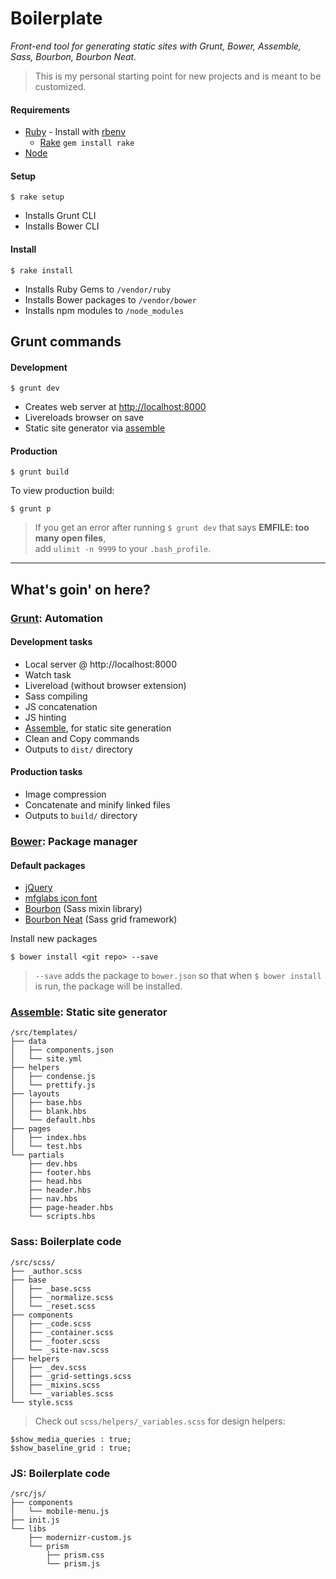 # Boilerplate

*Front-end tool for generating static sites with Grunt, Bower, Assemble, Sass, Bourbon, Bourbon Neat.*
> This is my personal starting point for new projects and is meant to be customized.

#### Requirements

- [Ruby](https://www.ruby-lang.org/en) - Install with [rbenv](https://github.com/sstephenson/rbenv)
    - [Rake](http://rake.rubyforge.org) `gem install rake`
- [Node](http://nodejs.org)

#### Setup

    $ rake setup

- Installs Grunt CLI
- Installs Bower CLI
    
#### Install

    $ rake install

- Installs Ruby Gems to `/vendor/ruby`
- Installs Bower packages to `/vendor/bower`
- Installs npm modules to `/node_modules`

## Grunt commands

#### Development

    $ grunt dev

- Creates web server at [http://localhost:8000](http://localhost:8000)
- Livereloads browser on save
- Static site generator via [assemble](http://assemble.io)

#### Production

    $ grunt build

To view production build:

    $ grunt p

> If you get an error after running `$ grunt dev` that says **EMFILE: too many open files**,  
add `ulimit -n 9999` to your `.bash_profile`.

---

## What's goin' on here?

### [Grunt](http://gruntjs.com): Automation

#### Development tasks

- Local server @ http://localhost:8000
- Watch task
- Livereload (without browser extension)
- Sass compiling
- JS concatenation
- JS hinting
- [Assemble](http://assemble.io), for static site generation
- Clean and Copy commands
- Outputs to `dist/` directory

#### Production tasks

- Image compression
- Concatenate and minify linked files
- Outputs to `build/` directory

### [Bower](http://bower.io): Package manager

#### Default packages

- [jQuery](http://jquery.com)
- [mfglabs icon font](http://mfglabs.github.io/mfglabs-iconset)
- [Bourbon](http://bourbon.io) (Sass mixin library)
- [Bourbon Neat](http://neat.bourbon.io) (Sass grid framework)

Install new packages

    $ bower install <git repo> --save
    
> `--save` adds the package to `bower.json` so that when `$ bower install` is run, the package will be installed.

### [Assemble](http://assemble.io): Static site generator

    /src/templates/
    ├── data
    │   ├── components.json
    │   └── site.yml
    ├── helpers
    │   ├── condense.js
    │   └── prettify.js
    ├── layouts
    │   ├── base.hbs
    │   ├── blank.hbs
    │   └── default.hbs
    ├── pages
    │   ├── index.hbs
    │   └── test.hbs
    └── partials
        ├── dev.hbs
        ├── footer.hbs
        ├── head.hbs
        ├── header.hbs
        ├── nav.hbs
        ├── page-header.hbs
        └── scripts.hbs

### Sass: Boilerplate code

    /src/scss/
    ├── _author.scss
    ├── base
    │   ├── _base.scss
    │   ├── _normalize.scss
    │   └── _reset.scss
    ├── components
    │   ├── _code.scss
    │   ├── _container.scss
    │   ├── _footer.scss
    │   └── _site-nav.scss
    ├── helpers
    │   ├── _dev.scss
    │   ├── _grid-settings.scss
    │   ├── _mixins.scss
    │   └── _variables.scss
    └── style.scss

> Check out `scss/helpers/_variables.scss` for design helpers:

    $show_media_queries : true;
    $show_baseline_grid : true;

### JS: Boilerplate code

    /src/js/
    ├── components
    │   └── mobile-menu.js
    ├── init.js
    └── libs
        ├── modernizr-custom.js
        └── prism
            ├── prism.css
            └── prism.js
